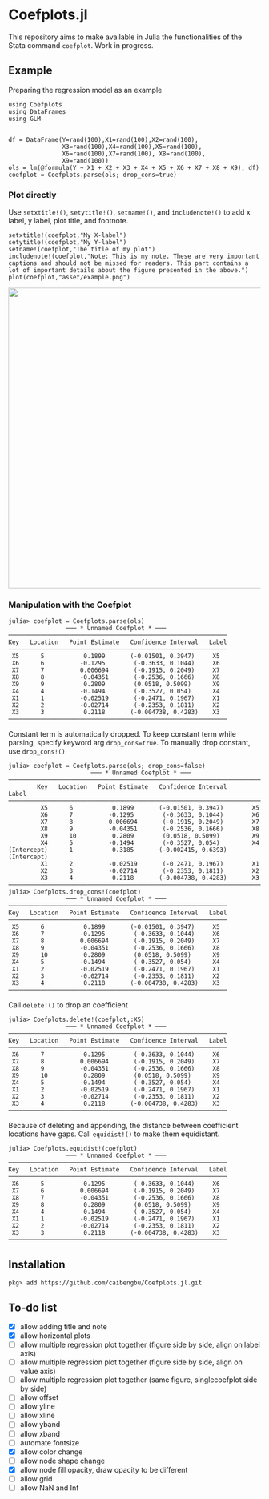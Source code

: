 # Coefplots.jl

This repository aims to make available in Julia the functionalities of the Stata command `coefplot`. Work in progress.

## Example
Preparing the regression model as an example
```
using Coefplots
using DataFrames
using GLM


df = DataFrame(Y=rand(100),X1=rand(100),X2=rand(100),
               X3=rand(100),X4=rand(100),X5=rand(100), 
               X6=rand(100),X7=rand(100), X8=rand(100),
               X9=rand(100))
ols = lm(@formula(Y ~ X1 + X2 + X3 + X4 + X5 + X6 + X7 + X8 + X9), df)
coefplot = Coefplots.parse(ols; drop_cons=true)
```
### Plot directly
Use `setxtitle!()`, `setytitle!()`, `setname!()`, and `includenote!()` to add x label, y label, plot title, and footnote.
```
setxtitle!(coefplot,"My X-label")
setytitle!(coefplot,"My Y-label")
setname!(coefplot,"The title of my plot")
includenote!(coefplot,"Note: This is my note. These are very important captions and should not be missed for readers. This part contains a lot of important details about the figure presented in the above.")
plot(coefplot,"asset/example.png")
```
<img src="https://raw.githubusercontent.com/caibengbu/Coefplots.jl/main/asset/example.svg" width="600" height="600">

### Manipulation with the Coefplot

```
julia> coefplot = Coefplots.parse(ols)
                ─── * Unnamed Coefplot * ───                 
─────────────────────────────────────────────────────────────
Key   Location   Point Estimate   Confidence Interval   Label
─────────────────────────────────────────────────────────────
 X5      5           0.1899       (-0.01501, 0.3947)     X5  
 X6      6          -0.1295        (-0.3633, 0.1044)     X6  
 X7      7          0.006694       (-0.1915, 0.2049)     X7  
 X8      8          -0.04351       (-0.2536, 0.1666)     X8  
 X9      9           0.2809        (0.0518, 0.5099)      X9  
 X4      4          -0.1494        (-0.3527, 0.054)      X4  
 X1      1          -0.02519       (-0.2471, 0.1967)     X1  
 X2      2          -0.02714       (-0.2353, 0.1811)     X2  
 X3      3           0.2118       (-0.004738, 0.4283)    X3  
─────────────────────────────────────────────────────────────
```
Constant term is automatically dropped. To keep constant term while parsing, specify keyword arg `drop_cons=true`. To manually drop constant, use `drop_cons!()`
```
julia> coefplot = Coefplots.parse(ols; drop_cons=false)
                       ─── * Unnamed Coefplot * ───                        
───────────────────────────────────────────────────────────────────────────
        Key   Location   Point Estimate   Confidence Interval      Label   
───────────────────────────────────────────────────────────────────────────
         X5      6           0.1899       (-0.01501, 0.3947)        X5     
         X6      7          -0.1295        (-0.3633, 0.1044)        X6     
         X7      8          0.006694       (-0.1915, 0.2049)        X7     
         X8      9          -0.04351       (-0.2536, 0.1666)        X8     
         X9      10          0.2809        (0.0518, 0.5099)         X9     
         X4      5          -0.1494        (-0.3527, 0.054)         X4     
(Intercept)      1           0.3185       (-0.002415, 0.6393)   (Intercept)
         X1      2          -0.02519       (-0.2471, 0.1967)        X1     
         X2      3          -0.02714       (-0.2353, 0.1811)        X2     
         X3      4           0.2118       (-0.004738, 0.4283)       X3     
───────────────────────────────────────────────────────────────────────────
julia> Coefplots.drop_cons!(coefplot)
                ─── * Unnamed Coefplot * ───                 
─────────────────────────────────────────────────────────────
Key   Location   Point Estimate   Confidence Interval   Label
─────────────────────────────────────────────────────────────
 X5      6           0.1899       (-0.01501, 0.3947)     X5  
 X6      7          -0.1295        (-0.3633, 0.1044)     X6  
 X7      8          0.006694       (-0.1915, 0.2049)     X7  
 X8      9          -0.04351       (-0.2536, 0.1666)     X8  
 X9      10          0.2809        (0.0518, 0.5099)      X9  
 X4      5          -0.1494        (-0.3527, 0.054)      X4  
 X1      2          -0.02519       (-0.2471, 0.1967)     X1  
 X2      3          -0.02714       (-0.2353, 0.1811)     X2  
 X3      4           0.2118       (-0.004738, 0.4283)    X3  
─────────────────────────────────────────────────────────────
```
Call `delete!()` to drop an coefficient
```
julia> Coefplots.delete!(coefplot,:X5)
                ─── * Unnamed Coefplot * ───                 
─────────────────────────────────────────────────────────────
Key   Location   Point Estimate   Confidence Interval   Label
─────────────────────────────────────────────────────────────
 X6      7          -0.1295        (-0.3633, 0.1044)     X6  
 X7      8          0.006694       (-0.1915, 0.2049)     X7  
 X8      9          -0.04351       (-0.2536, 0.1666)     X8  
 X9      10          0.2809        (0.0518, 0.5099)      X9  
 X4      5          -0.1494        (-0.3527, 0.054)      X4  
 X1      2          -0.02519       (-0.2471, 0.1967)     X1  
 X2      3          -0.02714       (-0.2353, 0.1811)     X2  
 X3      4           0.2118       (-0.004738, 0.4283)    X3  
─────────────────────────────────────────────────────────────
```
Because of deleting and appending, the distance between coefficient locations have gaps. Call `equidist!()` to make them equidistant.
```
julia> Coefplots.equidist!(coefplot)
                ─── * Unnamed Coefplot * ───                 
─────────────────────────────────────────────────────────────
Key   Location   Point Estimate   Confidence Interval   Label
─────────────────────────────────────────────────────────────
 X6      5          -0.1295        (-0.3633, 0.1044)     X6  
 X7      6          0.006694       (-0.1915, 0.2049)     X7  
 X8      7          -0.04351       (-0.2536, 0.1666)     X8  
 X9      8           0.2809        (0.0518, 0.5099)      X9  
 X4      4          -0.1494        (-0.3527, 0.054)      X4  
 X1      1          -0.02519       (-0.2471, 0.1967)     X1  
 X2      2          -0.02714       (-0.2353, 0.1811)     X2  
 X3      3           0.2118       (-0.004738, 0.4283)    X3  
─────────────────────────────────────────────────────────────
```

## Installation
```
pkg> add https://github.com/caibengbu/Coefplots.jl.git
```
## To-do list
- [x] allow adding title and note
- [x] allow horizontal plots
- [ ] allow multiple regression plot together (figure side by side, align on label axis)
- [ ] allow multiple regression plot together (figure side by side, align on value axis)
- [ ] allow multiple regression plot together (same figure, singlecoefplot side by side)
- [ ] allow offset
- [ ] allow yline
- [ ] allow xline
- [ ] allow yband
- [ ] allow xband
- [ ] automate fontsize
- [x] allow color change
- [ ] allow node shape change
- [x] allow node fill opacity, draw opacity to be different
- [ ] allow grid
- [ ] allow NaN and Inf
